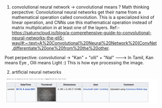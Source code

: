 1. convolutional neural network -> 
convolutional means ?
Math thinking perpective:
Convolutional neural networks get their name from a mathematical operation called convolution. This is a specialized kind of linear operation, and CNNs use this mathematical operation instead of matrix multiplication in at least one of the layers.
Ref:- https://saturncloud.io/blog/a-comprehensive-guide-to-convolutional-neural-networks-the-eli5-way/#:~:text=A%20Convolutional%20Neural%20Network%20(ConvNet,differentiate%20one%20from%20the%20other.

Poet perpective:
convolutional -> "Kan" + "olli" + "Nal"  ---> In Tamil, Kan means Eye , Olli means Light :) This is how eye processing the image.



2. artificial neural networks

![Kolam](kolam.png)

